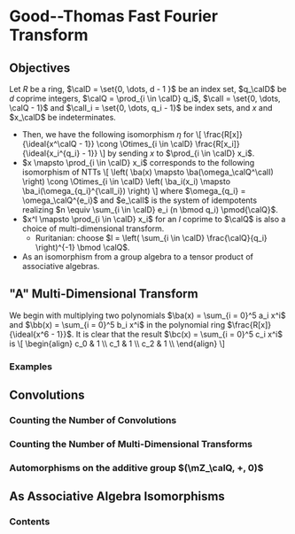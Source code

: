 
# Good--Thomas Fast Fourier Transform

## Objectives
Let $R$ be a ring, $\calD = \set{0, \dots, d - 1 }$ be an index set, $q_\calD$ be $d$ coprime integers, $\calQ = \prod_{i \in \calD} q_i$, $\calI = \set{0, \dots, \calQ - 1}$ and $\calI_i = \set{0, \dots, q_i - 1}$ be index sets, and $x$ and $x_\calD$ be indeterminates.
- Then, we have the following isomorphism $\eta$ for
    \\[
    \frac{R[x]}{\ideal{x^\calQ - 1}} \cong \Otimes_{i \in \calD} \frac{R[x_i]}{\ideal{x_i^{q_i} - 1}}
    \\]
    by sending $x$ to $\prod_{i \in \calD} x_i$.
- $x \mapsto \prod_{i \in \calD} x_i$ corresponds to the following isomorphism of NTTs
    \\[
    \left( \ba(x) \mapsto \ba(\omega_\calQ^\calI) \right) \cong \Otimes_{i \in \calD} \left( \ba_i(x_i) \mapsto \ba_i(\omega_{q_i}^{\calI_i}) \right)
    \\]
    where $\omega_{q_i} = \omega_\calQ^{e_i}$ and $e_\calI$ is the system of idempotents realizing $n \equiv \sum_{i \in \calD} e_i (n \bmod q_i) \pmod{\calQ}$.
- $x^l \mapsto \prod_{i \in \calD} x_i$ for an $l$ coprime to $\calQ$ is also a choice of multi-dimensional transform.
    - Ruritanian: choose $l = \left( \sum_{i \in \calD} \frac{\calQ}{q_i} \right)^{-1} \bmod \calQ$.
- As an isomorphism from a group algebra to a tensor product of associative algebras.

## "A" Multi-Dimensional Transform

We begin with multiplying two polynomials $\ba(x) = \sum_{i = 0}^5 a_i x^i$ and $\bb(x) = \sum_{i = 0}^5 b_i x^i$ in
the polynomial ring $\frac{R[x]}{\ideal{x^6 - 1}}$.
It is clear that the result $\bc(x) = \sum_{i = 0}^5 c_i x^i$ is
\\[
\\begin{align}
c_0 & 1 \\\\
c_1 & 1 \\\\
c_2 & 1 \\\\
\\end{align}
\\]

### Examples

## Convolutions

### Counting the Number of Convolutions

### Counting the Number of Multi-Dimensional Transforms

### Automorphisms on the additive group $(\mZ_\calQ, +, 0)$

## As Associative Algebra Isomorphisms

### Contents

